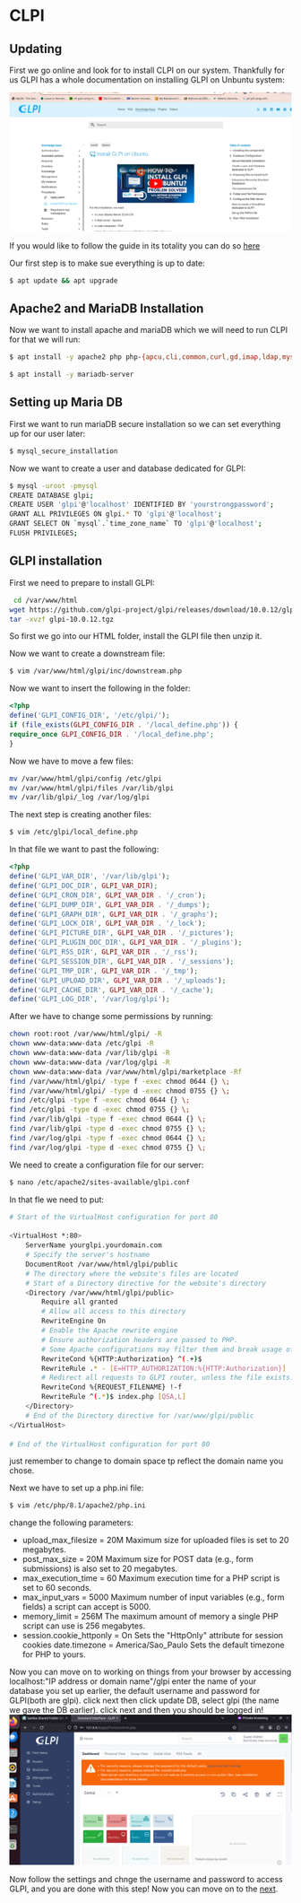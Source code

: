 # CLPI

## Updating

First we go online and look for to install CLPI on our system. Thankfully for us GLPI has a whole documentation on installing GLPI on Unbuntu system:

![](./assets/CLPI_info.png)

If you would like to follow the guide in its totality you can do so [here](https://faq.teclib.com/03_knowledgebase/procedures/install_glpi/)

Our first step is to make sue everything is up to date:

```bash
$ apt update && apt upgrade
```

## Apache2 and MariaDB Installation

Now we want to install apache and mariaDB which we will need to run CLPI for that we will run:

```bash
$ apt install -y apache2 php php-{apcu,cli,common,curl,gd,imap,ldap,mysql,xmlrpc,xml,mbstring,bcmath,intl,zip,redis,bz2} libapache2-mod-php php-soap php-cas
```

```bash
$ apt install -y mariadb-server
```

## Setting up Maria DB 

First we want to run mariaDB secure installation so we can set everything up for our user later:

```bash
$ mysql_secure_installation
```
Now we want to create a user and database dedicated for GLPI:

```bash
$ mysql -uroot -pmysql
CREATE DATABASE glpi;
CREATE USER 'glpi'@'localhost' IDENTIFIED BY 'yourstrongpassword';
GRANT ALL PRIVILEGES ON glpi.* TO 'glpi'@'localhost';
GRANT SELECT ON `mysql`.`time_zone_name` TO 'glpi'@'localhost';
FLUSH PRIVILEGES;
```

## GLPI installation

First we need to prepare to install GLPI:

```bash
 cd /var/www/html
wget https://github.com/glpi-project/glpi/releases/download/10.0.12/glpi-10.0.12.tgz
tar -xvzf glpi-10.0.12.tgz
```
So first we go into our HTML folder, install the GLPI file then unzip it.

Now we want to create a downstream file:

```bash
$ vim /var/www/html/glpi/inc/downstream.php
```

Now we want to insert the following in the folder:

```php
<?php
define('GLPI_CONFIG_DIR', '/etc/glpi/');
if (file_exists(GLPI_CONFIG_DIR . '/local_define.php')) {
require_once GLPI_CONFIG_DIR . '/local_define.php';
}
```
Now we have to move a few files:

```bash
mv /var/www/html/glpi/config /etc/glpi
mv /var/www/html/glpi/files /var/lib/glpi
mv /var/lib/glpi/_log /var/log/glpi
```
The next step is creating another files:

```bash
$ vim /etc/glpi/local_define.php
```
In that file we want to past the following:

```php
<?php
define('GLPI_VAR_DIR', '/var/lib/glpi');
define('GLPI_DOC_DIR', GLPI_VAR_DIR);
define('GLPI_CRON_DIR', GLPI_VAR_DIR . '/_cron');
define('GLPI_DUMP_DIR', GLPI_VAR_DIR . '/_dumps');
define('GLPI_GRAPH_DIR', GLPI_VAR_DIR . '/_graphs');
define('GLPI_LOCK_DIR', GLPI_VAR_DIR . '/_lock');
define('GLPI_PICTURE_DIR', GLPI_VAR_DIR . '/_pictures');
define('GLPI_PLUGIN_DOC_DIR', GLPI_VAR_DIR . '/_plugins');
define('GLPI_RSS_DIR', GLPI_VAR_DIR . '/_rss');
define('GLPI_SESSION_DIR', GLPI_VAR_DIR . '/_sessions');
define('GLPI_TMP_DIR', GLPI_VAR_DIR . '/_tmp');
define('GLPI_UPLOAD_DIR', GLPI_VAR_DIR . '/_uploads');
define('GLPI_CACHE_DIR', GLPI_VAR_DIR . '/_cache');
define('GLPI_LOG_DIR', '/var/log/glpi');
```
After we have to change some permissions by running:

```bash
chown root:root /var/www/html/glpi/ -R
chown www-data:www-data /etc/glpi -R
chown www-data:www-data /var/lib/glpi -R
chown www-data:www-data /var/log/glpi -R
chown www-data:www-data /var/www/html/glpi/marketplace -Rf
find /var/www/html/glpi/ -type f -exec chmod 0644 {} \;
find /var/www/html/glpi/ -type d -exec chmod 0755 {} \;
find /etc/glpi -type f -exec chmod 0644 {} \;
find /etc/glpi -type d -exec chmod 0755 {} \;
find /var/lib/glpi -type f -exec chmod 0644 {} \;
find /var/lib/glpi -type d -exec chmod 0755 {} \;
find /var/log/glpi -type f -exec chmod 0644 {} \;
find /var/log/glpi -type d -exec chmod 0755 {} \;
```
We need to create a configuration file for our server:

```bash
$ nano /etc/apache2/sites-available/glpi.conf
```
In that fle we need to put:
```bash
# Start of the VirtualHost configuration for port 80

<VirtualHost *:80>
    ServerName yourglpi.yourdomain.com
    # Specify the server's hostname
    DocumentRoot /var/www/html/glpi/public
    # The directory where the website's files are located
    # Start of a Directory directive for the website's directory
    <Directory /var/www/html/glpi/public>
        Require all granted
        # Allow all access to this directory
        RewriteEngine On
        # Enable the Apache rewrite engine
        # Ensure authorization headers are passed to PHP.
        # Some Apache configurations may filter them and break usage of API, CalDAV, ...
        RewriteCond %{HTTP:Authorization} ^(.+)$
        RewriteRule .* - [E=HTTP_AUTHORIZATION:%{HTTP:Authorization}]
        # Redirect all requests to GLPI router, unless the file exists.
        RewriteCond %{REQUEST_FILENAME} !-f
        RewriteRule ^(.*)$ index.php [QSA,L]
    </Directory>
    # End of the Directory directive for /var/www/glpi/public
</VirtualHost>

# End of the VirtualHost configuration for port 80
```
just remember to change to domain space tp reflect the domain name you chose.

Next we have to set up a php.ini file:

```bash
$ vim /etc/php/8.1/apache2/php.ini
```
change the following parameters:
- upload_max_filesize = 20M Maximum size for uploaded files is set to 20 megabytes.
- post_max_size = 20M Maximum size for POST data (e.g., form submissions) is also set to 20 megabytes.
- max_execution_time = 60 Maximum execution time for a PHP script is set to 60 seconds.
- max_input_vars = 5000 Maximum number of input variables (e.g., form fields) a script can accept is 5000.
- memory_limit = 256M The maximum amount of memory a single PHP script can use is 256 megabytes.
- session.cookie_httponly = On Sets the "HttpOnly" attribute for session cookies
date.timezone = America/Sao_Paulo Sets the default timezone for PHP to yours.

Now you can move on to working on things from your browser by accessing localhost:"IP address or domain name"/glpi
enter the name of your database you set up earlier, the default username and password for GLPI(both are glpi).
click next then click update DB, select glpi (the name we gave the DB earlier). click next and then you should be logged in!
![](./assets/CLPI.png)

Now follow the settings and chnge the username and password to access GLPI, and you are done with this step! Now you can move on to the [next](./SCRIPT.md).